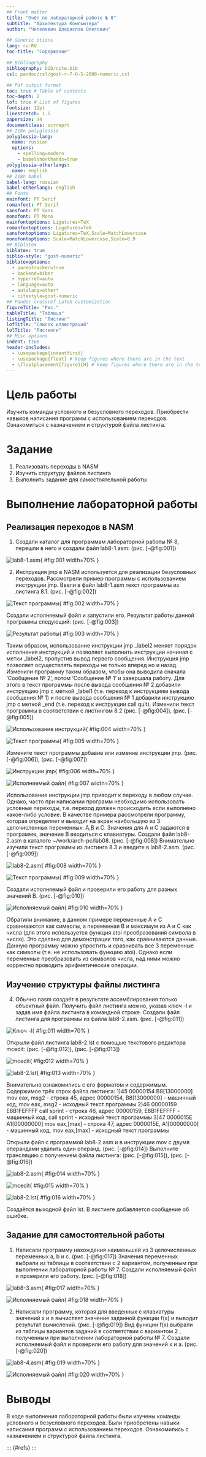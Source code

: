 ```yaml
---
## Front matter
title: "Очёт по лабораторной работе № 8"
subtitle: "Архитектура Компьютера"
author: "Чепелевич Владислав Олегович"

## Generic otions
lang: ru-RU
toc-title: "Содержание"

## Bibliography
bibliography: bib/cite.bib
csl: pandoc/csl/gost-r-7-0-5-2008-numeric.csl

## Pdf output format
toc: true # Table of contents
toc-depth: 2
lof: true # List of figures
fontsize: 12pt
linestretch: 1.5
papersize: a4
documentclass: scrreprt
## I18n polyglossia
polyglossia-lang:
  name: russian
  options:
	- spelling=modern
	- babelshorthands=true
polyglossia-otherlangs:
  name: english
## I18n babel
babel-lang: russian
babel-otherlangs: english
## Fonts
mainfont: PT Serif
romanfont: PT Serif
sansfont: PT Sans
monofont: PT Mono
mainfontoptions: Ligatures=TeX
romanfontoptions: Ligatures=TeX
sansfontoptions: Ligatures=TeX,Scale=MatchLowercase
monofontoptions: Scale=MatchLowercase,Scale=0.9
## Biblatex
biblatex: true
biblio-style: "gost-numeric"
biblatexoptions:
  - parentracker=true
  - backend=biber
  - hyperref=auto
  - language=auto
  - autolang=other*
  - citestyle=gost-numeric
## Pandoc-crossref LaTeX customization
figureTitle: "Рис."
tableTitle: "Таблица"
listingTitle: "Листинг"
lofTitle: "Список иллюстраций"
lolTitle: "Листинги"
## Misc options
indent: true
header-includes:
  - \usepackage{indentfirst}
  - \usepackage{float} # keep figures where there are in the text
  - \floatplacement{figure}{H} # keep figures where there are in the text
---
```


# Цель работы

Изучить команды условного и безусловного переходов. Приобрести навыков написания программ с использованием переходов. Ознакомиться с назначением и структурой файла листинга.

# Задание

1. Реализовать переходы в NASM
2. Изучить структуру файлов листинга
3. Выполнить задание для самостоятельной работы

# Выполнение лабораторной работы

## Реализация переходов в NASM

1. Создали каталог для программам лабораторной работы № 8, перешли в
него и создали файл lab8-1.asm: (рис. [-@fig:001])

![lab8-1.asm](image/1.jpg){ #fig:001 width=70% }

2. Инструкция jmp в NASM используется для реализации безусловных переходов. Рассмотрели пример программы с использованием инструкции jmp.
Ввели в файл lab8-1.asm текст программы из листинга 8.1. (рис. [-@fig:002])

![Текст программы](image/2.jpg){ #fig:002 width=70% }

Создали исполняемый файл и запустили его. Результат работы данной программы следующий: (рис. [-@fig:003])

![Результат работы](image/3.jpg){ #fig:003 width=70% }

Таким образом, использование инструкции jmp _label2 меняет порядок исполнения инструкций и позволяет выполнить инструкции начиная с метки
_label2, пропустив вывод первого сообщения.
Инструкция jmp позволяет осуществлять переходы не только вперед но
и назад. Изменили программу таким образом, чтобы она выводила сначала
‘Сообщение № 2’, потом ‘Сообщение № 1’ и завершала работу. Для этого в
текст программы после вывода сообщения № 2 добавили инструкцию jmp с
меткой _label1 (т.е. переход к инструкциям вывода сообщения № 1) и после
вывода сообщения № 1 добавили инструкцию jmp с меткой _end (т.е. переход к
инструкции call quit). Изменили текст программы в соответствии с листингом
8.2 (рис. [-@fig:004]), (рис. [-@fig:005])

![Использование инструкций](image/4.jpg){ #fig:004 width=70% }

![Текст программы](image/5.jpg){ #fig:005 width=70% }

Измените текст программы добавив или изменив инструкции jmp. (рис. [-@fig:006]), (рис. [-@fig:007])

![Инструкции jmp](image/6.jpg){ #fig:006 width=70% }

![Исполняемый файл](image/7.jpg){ #fig:007 width=70% }

Использование инструкции jmp приводит к переходу в любом случае. Однако, часто при написании программ необходимо использовать условные
переходы, т.е. переход должен происходить если выполнено какое-либо
условие. В качестве примера рассмотрели программу, которая определяет
и выводит на экран наибольшую из 3 целочисленных переменных: A,B
и C. Значения для A и C задаются в программе, значение B вводиться с
клавиатуры.
Создали файл lab8-2.asm в каталоге ~/work/arch-pc/lab08. (рис. [-@fig:008]) Внимательно
изучили текст программы из листинга 8.3 и введите в lab8-2.asm. (рис. [-@fig:009])

![lab8-2.asm](image/8.jpg){ #fig:008 width=70% }

![Текст программы](image/9.jpg){ #fig:009 width=70% }

Создали исполняемый файл и проверили его работу для разных значений B. (рис. [-@fig:010])

![Исполняемый файл](image/10.jpg){ #fig:010 width=70% }

Обратили внимание, в данном примере переменные A и С сравниваются как
символы, а переменная B и максимум из A и С как числа (для этого используется
функция atoi преобразования символа в число). Это сделано для демонстрации того, как сравниваются данные. Данную программу можно упростить и
сравнивать все 3 переменные как символы (т.е. не использовать функцию atoi).
Однако если переменные преобразовать из символов числа, над ними можно
корректно проводить арифметические операции.

## Изучение структуры файлы листинга

4. Обычно nasm создаёт в результате ассемблирования только объектный
файл. Получить файл листинга можно, указав ключ -l и задав имя файла
листинга в командной строке. Создали файл листинга для программы из
файла lab8-2.asm. (рис. [-@fig:011])

![Ключ -l](image/11.jpg){ #fig:011 width=70% }

Открыли файл листинга lab8-2.lst с помощью текстового редактора mcedit:  (рис. [-@fig:012]), (рис. [-@fig:013])

![mcedit](image/12.jpg){ #fig:012 width=70% }

![lab8-2.lst](image/13.jpg){ #fig:013 width=70% }

Внимательно ознакомились с его форматом и содержимым. 
Содержимое трёх строк файла листинга:
1)45 00000154 B8[13000000] mov eax, msg2 - строка 45, адрес 00000154, B8[13000000] - машинный код, mov eax, msg2 - исходный текст программы
2)46 00000159 E8B1FEFFFF  call sprint - строка 46, адрес 00000159, E8B1FEFFFF - машинный код, call sprint - исходный текст программы
3)47 0000015E A1[00000000] mov eax,[max] - строка 47, адрес 0000015E, A1[00000000] - машинный код, mov eax,[max] - исходный текст программы

Открыли файл с программой lab8-2.asm и в инструкции mov с двумя
операндами удалить один операнд. (рис. [-@fig:014]) Выполните трансляцию с получением файла
листинга: (рис. [-@fig:015]), (рис. [-@fig:016])

![lab8-2.asm](image/14.jpg){ #fig:014 width=70% }

![mcedit](image/15.jpg){ #fig:015 width=70% }

![lab8-2.lst](image/16.jpg){ #fig:016 width=70% }

Создаётся выходной файл lst. В листинге добавляется сообщение об ошибке.

## Задание для самостоятельной работы

1. Написали программу нахождения наименьшей из 3 целочисленных переменных a, b и c. (рис. [-@fig:017]) Значения переменных выбрали из таблицы в соответствии
с 2 вариантом, полученным при выполнении лабораторной работы № 7.
Создали исполняемый файл и проверили его работу. (рис. [-@fig:018])

![lab8-3.asm](image/17.jpg){ #fig:017 width=70% }

![Исполняемый файл](image/18.jpg){ #fig:018 width=70% }

2. Написали программу, которая для введенных с клавиатуры значений x
и a вычисляет значение заданной функции f(х) и выводит результат вычислений. (рис. [-@fig:019]) Вид функции f(x) выбрали из таблицы вариантов заданий в
соответствии с вариантом 2 , полученным при выполнении лабораторной
работы № 7. Создали исполняемый файл и проверили его работу для значений х и а. (рис. [-@fig:020])

![lab8-4.asm](image/19.jpg){ #fig:019 width=70% }

![Исполняемый файл](image/20.jpg){ #fig:020 width=70% }

# Выводы

В ходе выполнения лабораторной работы были изучены команды условного и безусловного переходов. Были приобретены навыки написания программ с использованием переходов. Ознакомились с назначением и структурой файла листинга.


::: {#refs}
:::
